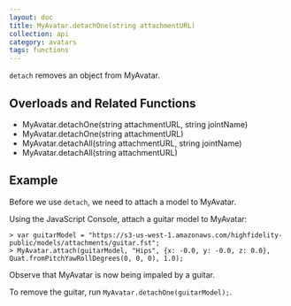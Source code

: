 ```yaml
---
layout: doc
title: MyAvatar.detachOne(string attachmentURL)
collection: api
category: avatars
tags: functions
---
```


`detach` removes an object from MyAvatar. 

## Overloads and Related Functions

* MyAvatar.detachOne(string attachmentURL, string jointName)
* MyAvatar.detachOne(string attachmentURL)
* MyAvatar.detachAll(string attachmentURL, string jointName)
* MyAvatar.detachAll(string attachmentURL)

## Example

Before we use `detach`, we need to attach a model to MyAvatar. 

Using the JavaScript Console, attach a guitar model to MyAvatar:

```
> var guitarModel = "https://s3-us-west-1.amazonaws.com/highfidelity-public/models/attachments/guitar.fst";
> MyAvatar.attach(guitarModel, "Hips", {x: -0.0, y: -0.0, z: 0.0}, Quat.fromPitchYawRollDegrees(0, 0, 0), 1.0);
```

Observe that MyAvatar is now being impaled by a guitar. 

To remove the guitar, run `MyAvatar.detachOne(guitarModel);`.
